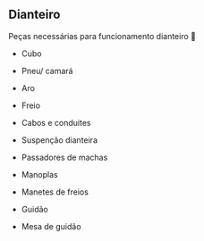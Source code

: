 ## Dianteiro

Peças necessárias para funcionamento dianteiro :ferris_wheel:

- Cubo

- Pneu/ camará 

- Aro

- Freio

- Cabos e conduites

- Suspenção dianteira

- Passadores de machas

- Manoplas

- Manetes de freios

- Guidão

- Mesa de guidão

  
